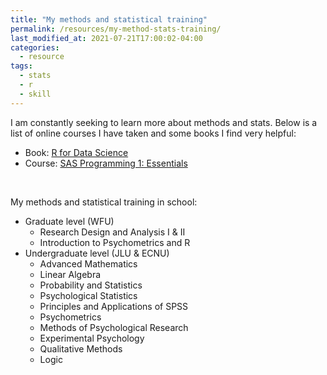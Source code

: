 ```yaml
---
title: "My methods and statistical training"
permalink: /resources/my-method-stats-training/
last_modified_at: 2021-07-21T17:00:02-04:00
categories:
  - resource
tags:
  - stats
  - r
  - skill
---
```


I am constantly seeking to learn more about methods and stats. Below is a list of online courses I have taken and some books I find very helpful:
- Book: [R for Data Science](https://r4ds.had.co.nz/)
- Course: [SAS Programming 1: Essentials](https://support.sas.com/edu/schedules.html?ctry=us&crs=PROG1)

<br>

My methods and statistical training in school:
- Graduate level (WFU)
  - Research Design and Analysis I & II
  - Introduction to Psychometrics and R
- Undergraduate level (JLU & ECNU)
  - Advanced Mathematics
  - Linear Algebra
  - Probability and Statistics
  - Psychological Statistics
  - Principles and Applications of SPSS
  - Psychometrics
  - Methods of Psychological Research
  - Experimental Psychology
  - Qualitative Methods
  - Logic

